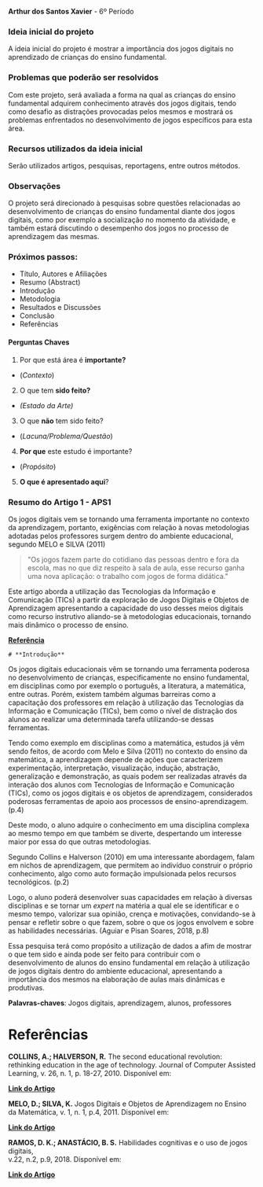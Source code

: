 **Arthur dos Santos Xavier** - 6º Período

### Ideia inicial do projeto

A ideia inicial do projeto é mostrar a importância dos jogos digitais no aprendizado de crianças do ensino fundamental.

### Problemas que poderão ser resolvidos

Com este projeto, será avaliada a forma na qual as crianças do ensino fundamental adquirem conhecimento através dos jogos digitais, tendo como desafio as distrações provocadas pelos mesmos e mostrará os problemas enfrentados no desenvolvimento de jogos específicos para esta área.

### Recursos utilizados da ideia inicial

Serão utilizados artigos, pesquisas, reportagens, entre outros métodos.

### Observações

O projeto será direcionado à pesquisas sobre questões relacionadas ao desenvolvimento de crianças do ensino fundamental diante dos jogos digitais, como por exemplo a socialização no momento da atividade, e também estará discutindo o desempenho dos jogos no processo de aprendizagem das mesmas.


### Próximos passos:
* Título, Autores e Afiliações
* Resumo (Abstract)
* Introdução
* Metodologia
* Resultados e Discussões
* Conclusão
* Referências

#### Perguntas Chaves ####

1. Por que está área é **importante?**
* (*Contexto*)
2. O que tem **sido feito?**
 * *(Estado da Arte)*
3. O que **não** tem sido feito?
* (*Lacuna/Problema/Questão*)
4. **Por que** este estudo é importante?
* (*Propósito*)
5. **O que é apresentado aqui**?


### Resumo do Artigo 1 - APS1

Os jogos digitais vem se tornando uma ferramenta importante no contexto da aprendizagem, portanto, exigências com relação à novas metodologias adotadas pelos professores surgem dentro do ambiente educacional, segundo MELO e SILVA (2011)

  >"Os jogos fazem parte do cotidiano das pessoas dentro e fora da escola, mas no que diz respeito à sala de aula, esse recurso ganha uma nova aplicação: o trabalho com jogos de forma didática."

Este artigo aborda a utilização das Tecnologias da Informação e Comunicação (TICs) a partir da exploração de Jogos Digitais e Objetos de Aprendizagem apresentando a capacidade do uso desses meios digitais como recurso instrutivo aliando-se à metodologias educacionais, tornando mais dinâmico o processo de ensino.


 [**Referência**](http://www.pucrs.br/ciencias/viali/tic_literatura/artigos/objetos/CC_Melo_e_Silva.pdf)
 
    # **Introdução**

Os jogos digitais educacionais vêm se tornando uma ferramenta poderosa no desenvolvimento de crianças, especificamente no ensino fundamental, em disciplinas como por exemplo o português, a literatura, a matemática, entre outras. Porém, existem também algumas barreiras como a capacitação dos professores em relação à utilização das Tecnologias da Informação e Comunicação (TICs), bem como o nível de distração dos alunos ao realizar uma determinada tarefa utilizando-se dessas ferramentas.

Tendo como exemplo em disciplinas como a matemática, estudos já vêm sendo feitos, de acordo com Melo e Silva (2011) no contexto do ensino da matemática, a aprendizagem depende de ações que caracterizem experimentação, interpretação, visualização, indução, abstração, generalização e demonstração, as quais podem ser realizadas através da interação dos alunos com Tecnologias de Informação e Comunicação (TICs), como os jogos digitais e os objetos de aprendizagem, considerados poderosas ferramentas de apoio aos processos de ensino-aprendizagem. (p.4)

Deste modo, o aluno adquire o conhecimento em uma disciplina complexa ao mesmo tempo em que também se diverte, despertando um interesse maior por essa do que outras metodologias.

Segundo Collins e Halverson (2010) em uma interessante abordagem, falam em nichos de aprendizagem, que permitem ao indivíduo construir o próprio conhecimento, algo como auto formação impulsionada pelos recursos tecnológicos. (p.2) 

Logo, o aluno poderá desenvolver suas capacidades em relação à diversas disciplinas e se tornar um *expert* na matéria a qual ele se identificar e o mesmo tempo, valorizar sua opinião, crença e motivações, convidando-se à pensar e refletir sobre o que fazem, sobre o que os jogos envolvem e sobre as habilidades necessárias. (Aguiar e Pisan Soares, 2018, p.8)

 Essa pesquisa terá como propósito a utilização de dados a afim de mostrar o que tem sido e ainda pode ser feito para contribuir com o desenvolvimento de alunos do ensino fundamental em relação à utilização de jogos digitais dentro do ambiente educacional, apresentando a importância dos mesmos na elaboração de aulas mais dinâmicas e produtivas. 

**Palavras-chaves**:  Jogos digitais, aprendizagem, alunos, professores


# **Referências**

**COLLINS, A.; HALVERSON, R.** The second educational revolution: rethinking education in the age of technology. Journal of Computer Assisted Learning, v. 26, n. 1, p. 18-27, 2010. Disponível em:

[**Link do Artigo**](https://www.academia.edu/1031570/The_Second_Educational_Revolution_Rethinking_Education_in_the_Age_of_Technology?auto=download>)

**MELO, D.; SILVA, K.** Jogos Digitais e Objetos de Aprendizagem no Ensino da Matemática, v. 1, n. 1, p.4, 2011. Disponível em:

 [**Link do Artigo**](http://www.pucrs.br/ciencias/viali/tic_literatura/artigos/objetos/CC_Melo_e_Silva.pdf)

**RAMOS, D. K.; ANASTÁCIO, B. S.** Habilidades cognitivas e o uso de 
 jogos digitais,   
v.22, n.2, p.9, 2018. Disponível em:

[**Link do Artigo**](http://revistas.unisinos.br/index.php/educacao/article/download/edu.2018.222.11/60746214)

